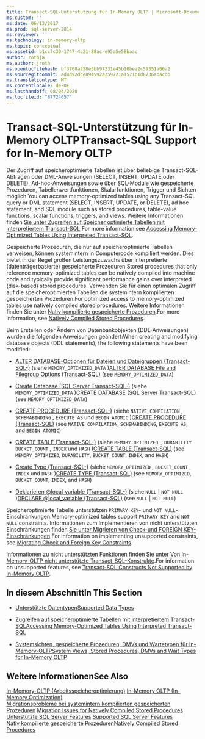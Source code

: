 ```yaml
---
title: Transact-SQL-Unterstützung für In-Memory OLTP | Microsoft-Dokumentation
ms.custom: ''
ms.date: 06/13/2017
ms.prod: sql-server-2014
ms.reviewer: ''
ms.technology: in-memory-oltp
ms.topic: conceptual
ms.assetid: b1cc7c30-1747-4c21-88ac-e95a5e58baac
author: rothja
ms.author: jroth
ms.openlocfilehash: bf3708a258e3bb97231e45b10bea2c59351a06a2
ms.sourcegitcommit: ad4d92dce894592a259721a1571b1d8736abacdb
ms.translationtype: MT
ms.contentlocale: de-DE
ms.lasthandoff: 08/04/2020
ms.locfileid: "87724657"
---
```

# <a name="transact-sql-support-for-in-memory-oltp"></a><span data-ttu-id="445f8-102">Transact-SQL-Unterstützung für In-Memory OLTP</span><span class="sxs-lookup"><span data-stu-id="445f8-102">Transact-SQL Support for In-Memory OLTP</span></span>
  <span data-ttu-id="445f8-103">Der Zugriff auf speicheroptimierte Tabellen ist über beliebige Transact-SQL-Abfragen oder DML-Anweisungen (SELECT, INSERT, UPDATE oder DELETE), Ad-hoc-Anweisungen sowie über SQL-Module wie gespeicherte Prozeduren, Tabellenwertfunktionen, Skalarfunktionen, Trigger und Sichten möglich.</span><span class="sxs-lookup"><span data-stu-id="445f8-103">You can access memory-optimized tables using any Transact-SQL query or DML statement (SELECT, INSERT, UPDATE, or DELETE), ad hoc statement, and SQL module such as stored procedures, table-value functions, scalar functions, triggers, and views.</span></span> <span data-ttu-id="445f8-104">Weitere Informationen finden [Sie unter Zugreifen auf Speicher optimierte Tabellen mit interpretiertem Transact-SQL](accessing-memory-optimized-tables-using-interpreted-transact-sql.md).</span><span class="sxs-lookup"><span data-stu-id="445f8-104">For more information see [Accessing Memory-Optimized Tables Using Interpreted Transact-SQL](accessing-memory-optimized-tables-using-interpreted-transact-sql.md).</span></span>  
  
 <span data-ttu-id="445f8-105">Gespeicherte Prozeduren, die nur auf speicheroptimierte Tabellen verweisen, können systemintern in Computercode kompiliert werden. Dies bietet in der Regel großen Leistungszuwachs über interpretierte (datenträgerbasierte) gespeicherte Prozeduren.</span><span class="sxs-lookup"><span data-stu-id="445f8-105">Stored procedures that only reference memory-optimized tables can be natively compiled into machine code and typically provide significant performance gains over interpreted (disk-based) stored procedures.</span></span> <span data-ttu-id="445f8-106">Verwenden Sie für einen optimalen Zugriff auf die speicheroptimierten Tabellen die systemintern kompilierten gespeicherten Prozeduren.</span><span class="sxs-lookup"><span data-stu-id="445f8-106">For optimized access to memory-optimized tables use natively compiled stored procedures.</span></span> <span data-ttu-id="445f8-107">Weitere Informationen finden Sie unter [Nativ kompilierte gespeicherte Prozeduren](natively-compiled-stored-procedures.md).</span><span class="sxs-lookup"><span data-stu-id="445f8-107">For more information, see [Natively Compiled Stored Procedures](natively-compiled-stored-procedures.md).</span></span>  
  
 <span data-ttu-id="445f8-108">Beim Erstellen oder Ändern von Datenbankobjekten (DDL-Anweisungen) wurden die folgenden Anweisungen geändert:</span><span class="sxs-lookup"><span data-stu-id="445f8-108">When creating and modifying database objects (DDL statements), the following statements have been modified:</span></span>  
  
-   <span data-ttu-id="445f8-109">[ALTER DATABASE-Optionen für Dateien und Dateigruppen &#40;Transact-SQL-&#41;](/sql/t-sql/statements/alter-database-transact-sql-file-and-filegroup-options) (siehe `MEMORY_OPTIMIZED_DATA` )</span><span class="sxs-lookup"><span data-stu-id="445f8-109">[ALTER DATABASE File and Filegroup Options &#40;Transact-SQL&#41;](/sql/t-sql/statements/alter-database-transact-sql-file-and-filegroup-options) (see `MEMORY_OPTIMIZED_DATA`)</span></span>  
  
-   <span data-ttu-id="445f8-110">[Create Database &#40;SQL Server Transact-SQL-&#41;](/sql/t-sql/statements/create-database-sql-server-transact-sql) (siehe `MEMORY_OPTIMIZED_DATA` )</span><span class="sxs-lookup"><span data-stu-id="445f8-110">[CREATE DATABASE &#40;SQL Server Transact-SQL&#41;](/sql/t-sql/statements/create-database-sql-server-transact-sql) (see `MEMORY_OPTIMIZED_DATA`)</span></span>  
  
-   <span data-ttu-id="445f8-111">[CREATE PROCEDURE &#40;Transact-SQL-&#41;](/sql/t-sql/statements/create-procedure-transact-sql) (siehe `NATIVE_COMPILATION` , `SCHEMABINDING` , `EXECUTE AS` und `BEGIN ATOMIC` )</span><span class="sxs-lookup"><span data-stu-id="445f8-111">[CREATE PROCEDURE &#40;Transact-SQL&#41;](/sql/t-sql/statements/create-procedure-transact-sql) (see `NATIVE_COMPILATION`, `SCHEMABINDING`, `EXECUTE AS`, and `BEGIN ATOMIC`)</span></span>  
  
-   <span data-ttu-id="445f8-112">[CREATE TABLE &#40;Transact-SQL-&#41;](/sql/t-sql/statements/create-table-transact-sql) (siehe `MEMORY_OPTIMIZED` ,, `DURABILITY` `BUCKET_COUNT` , `INDEX` und `HASH` )</span><span class="sxs-lookup"><span data-stu-id="445f8-112">[CREATE TABLE &#40;Transact-SQL&#41;](/sql/t-sql/statements/create-table-transact-sql) (see `MEMORY_OPTIMIZED`, `DURABILITY`, `BUCKET_COUNT`, `INDEX`, and `HASH`)</span></span>  
  
-   <span data-ttu-id="445f8-113">[Create Type &#40;Transact-SQL-&#41;](/sql/t-sql/statements/create-type-transact-sql) (siehe `MEMORY_OPTIMIZED` , `BUCKET_COUNT` , `INDEX` und `HASH` )</span><span class="sxs-lookup"><span data-stu-id="445f8-113">[CREATE TYPE &#40;Transact-SQL&#41;](/sql/t-sql/statements/create-type-transact-sql) (see `MEMORY_OPTIMIZED`, `BUCKET_COUNT`, `INDEX`, and `HASH`)</span></span>  
  
-   <span data-ttu-id="445f8-114">[Deklarieren @local_variable &#40;Transact-SQL-&#41;](/sql/t-sql/language-elements/declare-local-variable-transact-sql) (siehe `NULL`  |  `NOT NULL` )</span><span class="sxs-lookup"><span data-stu-id="445f8-114">[DECLARE @local_variable &#40;Transact-SQL&#41;](/sql/t-sql/language-elements/declare-local-variable-transact-sql) (see `NULL` | `NOT NULL`)</span></span>  
  
 <span data-ttu-id="445f8-115">Speicheroptimierte Tabelle unterstützen `PRIMARY KEY`- und `NOT NULL`-Einschränkungen.</span><span class="sxs-lookup"><span data-stu-id="445f8-115">Memory-optimized tables support `PRIMARY KEY` and `NOT NULL` constraints.</span></span> <span data-ttu-id="445f8-116">Informationen zum Implementieren von nicht unterstützten Einschränkungen finden [Sie unter Migrieren von Check-und FOREIGN KEY-Einschränkungen](../../database-engine/migrating-check-and-foreign-key-constraints.md).</span><span class="sxs-lookup"><span data-stu-id="445f8-116">For information on implementing unsupported constraints, see [Migrating Check and Foreign Key Constraints](../../database-engine/migrating-check-and-foreign-key-constraints.md).</span></span>  
  
 <span data-ttu-id="445f8-117">Informationen zu nicht unterstützten Funktionen finden Sie unter [Von In-Memory-OLTP nicht unterstützte Transact-SQL-Konstrukte](transact-sql-constructs-not-supported-by-in-memory-oltp.md).</span><span class="sxs-lookup"><span data-stu-id="445f8-117">For information on unsupported features, see [Transact-SQL Constructs Not Supported by In-Memory OLTP](transact-sql-constructs-not-supported-by-in-memory-oltp.md).</span></span>  
  
## <a name="in-this-section"></a><span data-ttu-id="445f8-118">In diesem Abschnitt</span><span class="sxs-lookup"><span data-stu-id="445f8-118">In This Section</span></span>  
  
-   [<span data-ttu-id="445f8-119">Unterstützte Datentypen</span><span class="sxs-lookup"><span data-stu-id="445f8-119">Supported Data Types</span></span>](supported-data-types-for-in-memory-oltp.md)  
  
-   [<span data-ttu-id="445f8-120">Zugreifen auf speicheroptimierte Tabellen mit interpretiertem Transact-SQL</span><span class="sxs-lookup"><span data-stu-id="445f8-120">Accessing Memory-Optimized Tables Using Interpreted Transact-SQL</span></span>](accessing-memory-optimized-tables-using-interpreted-transact-sql.md)  
  
-   [<span data-ttu-id="445f8-121">Systemsichten, gespeicherte Prozeduren, DMVs und Wartetypen für In-Memory-OLTP</span><span class="sxs-lookup"><span data-stu-id="445f8-121">System Views, Stored Procedures, DMVs and Wait Types for In-Memory OLTP</span></span>](../../database-engine/system-views-stored-procedures-dmvs-and-wait-types-for-in-memory-oltp.md)  
  
## <a name="see-also"></a><span data-ttu-id="445f8-122">Weitere Informationen</span><span class="sxs-lookup"><span data-stu-id="445f8-122">See Also</span></span>  
 <span data-ttu-id="445f8-123">[In-Memory-OLTP &#40;Arbeitsspeicheroptimierung&#41;](in-memory-oltp-in-memory-optimization.md) </span><span class="sxs-lookup"><span data-stu-id="445f8-123">[In-Memory OLTP &#40;In-Memory Optimization&#41;](in-memory-oltp-in-memory-optimization.md) </span></span>  
 <span data-ttu-id="445f8-124">[Migrationsprobleme bei systemintern kompilierten gespeicherten Prozeduren](migration-issues-for-natively-compiled-stored-procedures.md) </span><span class="sxs-lookup"><span data-stu-id="445f8-124">[Migration Issues for Natively Compiled Stored Procedures](migration-issues-for-natively-compiled-stored-procedures.md) </span></span>  
 <span data-ttu-id="445f8-125">[Unterstützte SQL Server Features](unsupported-sql-server-features-for-in-memory-oltp.md) </span><span class="sxs-lookup"><span data-stu-id="445f8-125">[Supported SQL Server Features](unsupported-sql-server-features-for-in-memory-oltp.md) </span></span>  
 [<span data-ttu-id="445f8-126">Nativ kompilierte gespeicherte Prozeduren</span><span class="sxs-lookup"><span data-stu-id="445f8-126">Natively Compiled Stored Procedures</span></span>](natively-compiled-stored-procedures.md)  
  
  
